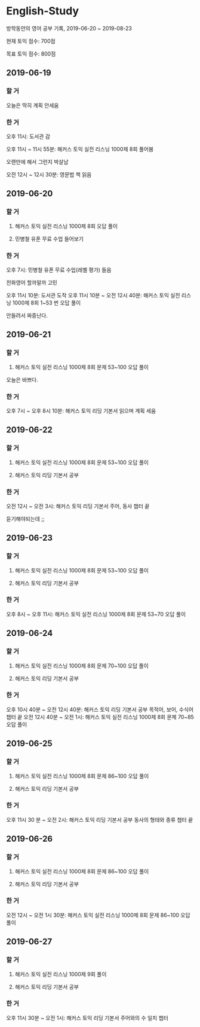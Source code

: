 # English-Study
방학동안의 영어 공부 기록, 2019-06-20 ~ 2019-08-23

현재 토익 점수: 700점

목표 토익 점수: 800점

## 2019-06-19

### 할 거

오늘은 딱히 계획 안세움


### 한 거 

오후 11시: 도서관 감

오후 11시 ~ 11시 55분: 해커스 토익 실전 리스닝 1000제 8회 풀어봄

오랜만에 해서 그런지 박살남

오전 12시 ~ 12시 30분: 영문법 책 읽음

## 2019-06-20

### 할 거

1. 해커스 토익 실전 리스닝 1000제 8회 오답 풀이

2. 민병철 유폰 무료 수업 들어보기

### 한 거

오후 7시: 민병철 유폰 무료 수업(레벨 평가) 들음

전화영어 할까말까 고민

오후 11시 10분: 도서관 도착
오후 11시 10분 ~ 오전 12시 40분: 해커스 토익 실전 리스닝 1000제 8회 1~53 번 오답 풀이

안들려서 짜증난다.

## 2019-06-21

### 할 거

1. 해커스 토익 실전 리스닝 1000제 8회 문제 53~100 오답 풀이

오늘은 바쁘다.

### 한 거

오후 7시 ~ 오후 8시 10분: 해커스 토익 리딩 기본서 읽으며 계획 세움

## 2019-06-22

### 할 거

1. 해커스 토익 실전 리스닝 1000제 8회 문제 53~100 오답 풀이

2. 해커스 토익 리딩 기본서 공부

### 한 거

오전 12시 ~ 오전 3시: 해커스 토익 리딩 기본서 주어, 동사 챕터 끝

듣기해야되는데 ;;


## 2019-06-23

### 할 거

1. 해커스 토익 실전 리스닝 1000제 8회 문제 53~100 오답 풀이

2. 해커스 토익 리딩 기본서 공부

### 한 거

오후 8시 ~ 오후 11시: 해커스 토익 실전 리스닝 1000제 8회 문제 53~70 오답 풀이

## 2019-06-24

### 할 거

1. 해커스 토익 실전 리스닝 1000제 8회 문제 70~100 오답 풀이

2. 해커스 토익 리딩 기본서 공부

### 한 거

오후 10시 40분 ~ 오전 12시 40분: 해커스 토익 리딩 기본서 공부 목적어, 보어, 수식어 챕터 끝
오전 12시 40분 ~ 오전 1시: 해커스 토익 실전 리스닝 1000제 8회 문제 70~85 오답 풀이

## 2019-06-25

### 할 거

1. 해커스 토익 실전 리스닝 1000제 8회 문제 86~100 오답 풀이

2. 해커스 토익 리딩 기본서 공부

### 한 거

오후 11시 30 분 ~ 오전 2시: 해커스 토익 리딩 기본서 공부 동사의 형태와 종류 챕터 끝

## 2019-06-26

### 할 거

1. 해커스 토익 실전 리스닝 1000제 8회 문제 86~100 오답 풀이

2. 해커스 토익 리딩 기본서 공부

### 한 거

오전 12시 ~ 오전 1시 30분: 해커스 토익 실전 리스닝 1000제 8회 문제 86~100 오답풀이

## 2019-06-27

### 할 거

1. 해커스 토익 실전 리스닝 1000제 9회 풀이

2. 해커스 토익 리딩 기본서 공부

### 한 거

오후 11시 30분 ~ 오전 1시: 해커스 토익 리딩 기본서 주어와의 수 일치 챕터 

